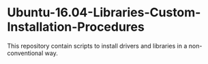 # Ubuntu-16.04-Libraries-Custom-Installation-Procedures
This repository contain scripts to install drivers and libraries in a non-conventional way.
